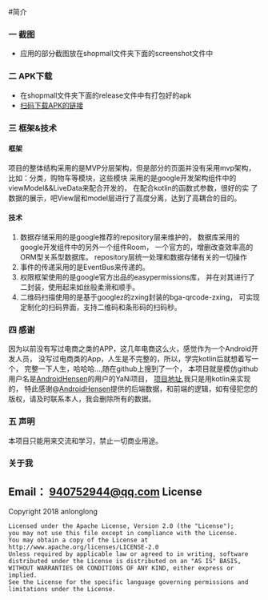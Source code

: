 #简介
### 一 截图
- 应用的部分截图放在shopmall文件夹下面的screenshot文件中
### 二 APK下载
- 在shopmall文件夹下面的release文件中有打包好的apk
- [扫码下载APK的链接](https://fir.im/8t1r)
### 三 框架&技术
#### 框架
   项目的整体结构采用的是MVP分层架构，但是部分的页面并没有采用mvp架构，
   比如：分类，购物车等模块，这些模块
   采用的是google开发架构组件中的viewModel&&LiveData来配合开发的，
   在配合kotlin的函数式参数，很好的实
   了数据的展示，吧View层和model层进行了高度分离，达到了高耦合的目的。
#### 技术
1. 数据存储采用的是google推荐的repository层来维护的，
数据库采用的google开发组件中的另外一个组件Room，
一个官方的，增删改查效率高的ORM型关系型数据库。
repository层统一处理和数据存储有关的一切操作
2. 事件的传递采用的是EventBus来传递的。
3. 权限框架使用的是google官方出品的easypermissions库，
并在对其进行了二封装，使用起来如丝般柔滑和顺手。
4. 二维码扫描使用的是基于googlez的zxing封装的bga-qrcode-zxing，
可实现定制化的扫码界面，支持二维码和条形码的扫码秒。
### 四 感谢
因为以前没有写过电商之类的APP，这几年电商这么火，感觉作为一个Android开发人员，
没写过电商类的App，人生是不完整的，所以，学完kotlin后就想着写一个，
完整一下人生，哈哈哈...,随在github上搜到了一个，
本项目就是模仿github用户名是[AndroidHensen](https://github.com/AndroidHensen)的用户的YaNi项目，
[项目地址](https://github.com/AndroidHensen/YaNi),我只是用kotlin来实现的，
特此感谢@[AndroidHensen](https://github.com/AndroidHensen)提供的后端数据，和前端的逻辑，如有侵犯您的版权，请及时联系本人，我会删除所有的数据。
### 五 声明
本项目只能用来交流和学习，禁止一切商业用途。

### 关于我
Email： 940752944@qq.com
License
-------
Copyright 2018 anlonglong


    Licensed under the Apache License, Version 2.0 (the "License");
    you may not use this file except in compliance with the License.
    You may obtain a copy of the License at
    http://www.apache.org/licenses/LICENSE-2.0
    Unless required by applicable law or agreed to in writing, software
    distributed under the License is distributed on an "AS IS" BASIS,
    WITHOUT WARRANTIES OR CONDITIONS OF ANY KIND, either express or implied.
    See the License for the specific language governing permissions and
    limitations under the License.
